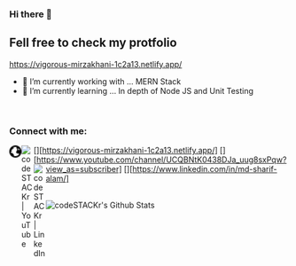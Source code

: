 ### Hi there 👋

## Fell free to check my protfolio 

https://vigorous-mirzakhani-1c2a13.netlify.app/

- 🔭 I’m currently working with ... MERN Stack 
- 🌱 I’m currently learning ... In depth of Node JS and Unit Testing 

<br/>

### Connect with me:

[<img align="left" alt="codeSTACKr.com" width="22px" src="https://raw.githubusercontent.com/iconic/open-iconic/master/svg/globe.svg" />][https://vigorous-mirzakhani-1c2a13.netlify.app/]
[<img align="left" alt="codeSTACKr | YouTube" width="22px" src="https://cdn.jsdelivr.net/npm/simple-icons@v3/icons/youtube.svg" />][https://www.youtube.com/channel/UCQBNtK0438DJa_uug8sxPqw?view_as=subscriber]
[<img align="left" alt="codeSTACKr | LinkedIn" width="22px" src="https://cdn.jsdelivr.net/npm/simple-icons@v3/icons/linkedin.svg" />][https://www.linkedin.com/in/md-sharif-alam/]


<br />



<img align="left" alt="codeSTACKr's Github Stats" src="https://github-readme-stats.vercel.app/api?username=priom7&show_icons=true&hide_border=true" />

<!--
**Priom7/Priom7** is a ✨ _special_ ✨ repository because its `README.md` (this file) appears on your GitHub profile.

Here are some ideas to get you started:

- 🔭 I’m currently working on ... MERN Stack 
- 🌱 I’m currently learning ... In depth of Node JS
- 👯 I’m looking to collaborate on ...
- 🤔 I’m looking for help with ...
- 💬 Ask me about ...
- 📫 How to reach me: ...
- 😄 Pronouns: ...
- ⚡ Fun fact: ...
-->
